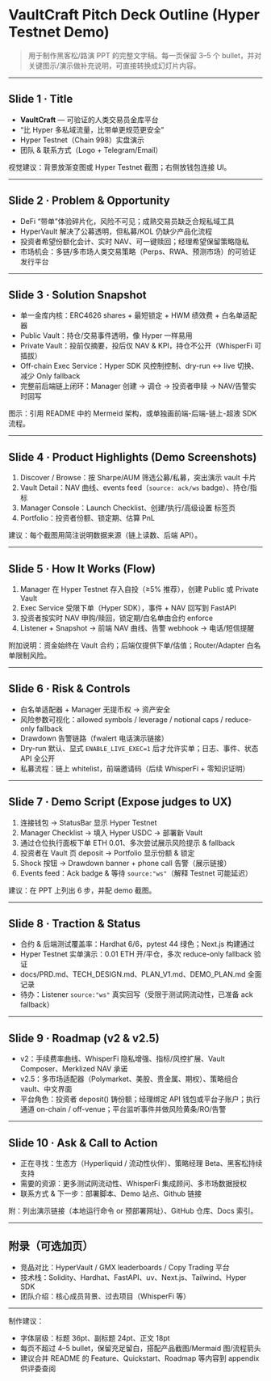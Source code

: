 # VaultCraft Pitch Deck Outline (Hyper Testnet Demo)

> 用于制作黑客松/路演 PPT 的完整文字稿。每一页保留 3–5 个 bullet，并对关键图示/演示做补充说明，可直接转换成幻灯片内容。

---

## Slide 1 · Title
- **VaultCraft** — 可验证的人类交易员金库平台
- “比 Hyper 多私域流量，比带单更规范更安全”
- Hyper Testnet（Chain 998）实盘演示
- 团队 & 联系方式（Logo + Telegram/Email）

视觉建议：背景放渐变图或 Hyper Testnet 截图；右侧放钱包连接 UI。

---

## Slide 2 · Problem & Opportunity
- DeFi “带单”体验碎片化，风险不可见；成熟交易员缺乏合规私域工具
- HyperVault 解决了公募透明，但私募/KOL 仍缺少产品化流程
- 投资者希望份额化会计、实时 NAV、可一键赎回；经理希望保留策略隐私
- 市场机会：多链/多市场人类交易策略（Perps、RWA、预测市场）的可验证发行平台

---

## Slide 3 · Solution Snapshot
- 单一金库内核：ERC4626 shares + 最短锁定 + HWM 绩效费 + 白名单适配器
- Public Vault：持仓/交易事件透明，像 Hyper 一样易用
- Private Vault：投前仅摘要，投后仅 NAV & KPI，持仓不公开（WhisperFi 可插拔）
- Off-chain Exec Service：Hyper SDK 风控制控制、dry-run ↔ live 切换、减少 Only fallback
- 完整前后端链上闭环：Manager 创建 → 调仓 → 投资者申赎 → NAV/告警实时回写

图示：引用 README 中的 Mermeid 架构，或单独画前端-后端-链上-超液 SDK 流程。

---

## Slide 4 · Product Highlights (Demo Screenshots)
1. Discover / Browse：按 Sharpe/AUM 筛选公募/私募，突出演示 vault 卡片
2. Vault Detail：NAV 曲线、events feed（`source: ack/ws` badge）、持仓/指标
3. Manager Console：Launch Checklist、创建/执行/高级设置 标签页
4. Portfolio：投资者份额、锁定期、估算 PnL

建议：每个截图用简注说明数据来源（链上读数、后端 API）。

---

## Slide 5 · How It Works (Flow)
1. Manager 在 Hyper Testnet 存入自投（≥5% 推荐），创建 Public 或 Private Vault
2. Exec Service 受限下单（Hyper SDK），事件 + NAV 回写到 FastAPI
3. 投资者按实时 NAV 申购/赎回，锁定期/白名单由合约 enforce
4. Listener + Snapshot → 前端 NAV 曲线、告警 webhook → 电话/短信提醒

附加说明：资金始终在 Vault 合约；后端仅提供下单/估值；Router/Adapter 白名单限制风险。

---

## Slide 6 · Risk & Controls
- 白名单适配器 + Manager 无提币权 → 资产安全
- 风险参数可视化：allowed symbols / leverage / notional caps / reduce-only fallback
- Drawdown 告警链路（fwalert 电话演示链接）
- Dry-run 默认、显式 `ENABLE_LIVE_EXEC=1` 后才允许实单；日志、事件、状态 API 全公开
- 私募流程：链上 whitelist，前端邀请码（后续 WhisperFi + 零知识证明）

---

## Slide 7 · Demo Script (Expose judges to UX)
1. 连接钱包 → StatusBar 显示 Hyper Testnet
2. Manager Checklist → 填入 Hyper USDC → 部署新 Vault
3. 通过仓位执行面板下单 ETH 0.01、多次尝试展示风险提示 & fallback
4. 投资者在 Vault 页 deposit → Portfolio 显示份额 & 锁定
5. Shock 按钮 → Drawdown banner + phone call 告警（展示链接）
6. Events feed：Ack badge & 等待 `source:"ws"`（解释 Testnet 可能延迟）

建议：在 PPT 上列出 6 步，并配 demo 截图。

---

## Slide 8 · Traction & Status
- 合约 & 后端测试覆盖率：Hardhat 6/6，pytest 44 绿色；Next.js 构建通过
- Hyper Testnet 实单演示：0.01 ETH 开/平仓，多次 reduce-only fallback 验证
- docs/PRD.md、TECH_DESIGN.md、PLAN_V1.md、DEMO_PLAN.md 全面记录
- 待办：Listener `source:"ws"` 真实回写（受限于测试网流动性，已准备 ack fallback）

---

## Slide 9 · Roadmap (v2 & v2.5)
- v2：手续费率曲线、WhisperFi 隐私增强、指标/风控扩展、Vault Composer、Merklized NAV 承诺
- v2.5：多市场适配器（Polymarket、美股、贵金属、期权）、策略组合 vault、中文界面
- 平台角色：投资者 deposit() 铸份额；经理绑定 API 钱包或平台子账户；执行通道 on-chain / off-venue；平台监听事件并做风险黄条/RO/告警

---

## Slide 10 · Ask & Call to Action
- 正在寻找：生态方（Hyperliquid / 流动性伙伴）、策略经理 Beta、黑客松持续支持
- 需要的资源：更多测试网流动性、WhisperFi 集成顾问、多市场数据授权
- 联系方式 & 下一步：部署脚本、Demo 站点、Github 链接

附：列出演示链接（本地运行命令 or 预部署网址）、GitHub 仓库、Docs 索引。

---

## 附录（可选加页）
- 竞品对比：HyperVault / GMX leaderboards / Copy Trading 平台
- 技术栈：Solidity、Hardhat、FastAPI、uv、Next.js、Tailwind、Hyper SDK
- 团队介绍：核心成员背景、过去项目（WhisperFi 等）

---

制作建议：
- 字体层级：标题 36pt、副标题 24pt、正文 18pt
- 每页不超过 4–5 bullet，保留充足留白，搭配产品截图/Mermaid 图/流程箭头
- 建议合并 README 的 Feature、Quickstart、Roadmap 等内容到 appendix 供评委查阅
